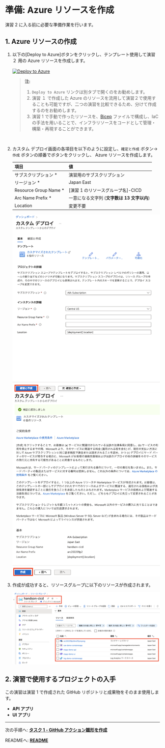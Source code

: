 # 準備: Azure リソースを作成
演習 2 に入る前に必要な準備作業を行います。
<br>

## 1. Azure リソースの作成

1. 以下の[Deploy to Azure]ボタンをクリックし、テンプレート使用して演習 ２ 用の Azure リソースを作成します。<br>  
    [![Deploy to Azure](https://aka.ms/deploytoazurebutton)](https://portal.azure.com/#create/Microsoft.Template/uri/https%3A%2F%2Fraw.githubusercontent.com%2Fhorihiro%2Fcontainers-cicd-handson-tutorial%2Fjson_template%2Fmain.json)
    > **注:** 
    > 1. `Deploy to Azure` リンクは別タブで開くのをお勧めします。
    > 1. 演習 １ で作成した Azure のリソースを流用して演習２で使用することも可能ですが、二つの演習を比較できるため、分けて作成するのをお勧めします。
    > 1. 演習 1 で手動で作ったリソースを、[Bicep](../bicep) ファイルで構成し、IaC の手法を用いることで、インフラリソースをコードとして管理・構築・再現することができます。  

<br>

2. カスタム デプロイ画面の各項目を以下のように設定し、`確定と作成` ボタン-> `作成` ボタンの順番でボタンをクリックし、 Azure リソースを作成します。
    
    |  項目  |  値  |
    | ---- | ---- |   
    | サブスクリプション * | 演習用のサブスクリプション |
    | リージョン * | Japan East |
    | Resource Group Name * | [演習 1 のリソースグループ名]-CICD|
    | Arc Name Prefix * | 一意になる文字列 (**文字数は 13 文字以内**) |
    | Location | 変更不要 |

    <img src="../images/P2-00-01.png" width="700">
    <img src="../images/P2-00-02.png" width="700">

3. 作成が成功すると、リソースグループに以下のリソースが作成されます。

    <img src="../images/P2-00-03.png" width="700">

## 2. 演習で使用するプロジェクトの入手
この演習は演習 1 で作成された GitHub リポジトリと成果物をそのまま使用します。

- **API アプリ** 
- **UI アプリ**

---
次の手順へ: [**タスク 1 - GitHub アクション雛形を作成**](P2-01.md)

READMEへ: [**README**](../README.md#%E6%93%8D%E4%BD%9C%E6%89%8B%E9%A0%86)
